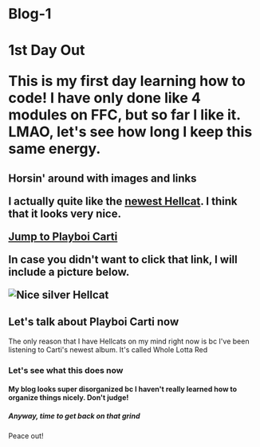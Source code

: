 # Blog-1
<main>
<h1>1st Day Out</h>
<p>This is my first day learning how to code! I have only done like 4 modules on FFC, but so far I like it. LMAO, let's see how long I keep this same energy. </p>
</main>

<h2>Horsin' around with images and links</h>
<p>I actually quite like the <a target ="_blank" href="https://www.google.com/url?sa=i&url=https%3A%2F%2Fwww.topgear.com%2Fcar-reviews%2Fdodge%2Fhellcat-2dr%2Ffirst-drive-0&psig=AOvVaw0jBYH-JJr1EeyEb75j81z2&ust=1629900463770000&source=images&cd=vfe&ved=0CAsQjRxqFwoTCOip4sTqyfICFQAAAAAdAAAAABAD">newest Hellcat</a>. I think that it looks very nice.</p>
<a href="Playboi-header">Jump to Playboi Carti</a>

<p>In case you didn't want to click that link, I will include a picture below.</p>
<img src="https://www.topgear.com/sites/default/files/images/cars-road-test/2018/08/1ed9f057f3dc6f41698d08c565b44a75/dg019_004cl.jpg" alt="Nice silver Hellcat">

<h2 id="Playboi-header">Let's talk about Playboi Carti now</h2>
<p>The only reason that I have Hellcats on my mind right now is bc I've been listening to Carti's newest album. It's called Whole Lotta Red</p>

<h3>Let's see what this does now</h3>
<h4>My blog looks super disorganized bc I haven't really learned how to organize things nicely. Don't judge!</h4>
<h5>Anyway, time to get back on that grind</h5>
<p>Peace out!</p>
